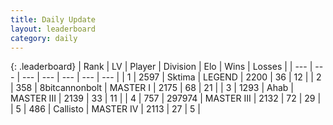 ```yaml
---
title: Daily Update
layout: leaderboard
category: daily
---
```


{: .leaderboard}
| Rank | LV | Player | Division | Elo | Wins | Losses |
| --- | --- | --- | --- | --- | --- | --- |
| <span data-change="0">1</span> | 2597 | <span title="ID: 353063">Sktima</span> | LEGEND | <span data-change="0">2200</span> | <span data-change="0">36</span> | <span data-change="0">12</span> |
| <span data-change="1">2</span> | 358 | <span title="ID: 28271">8bitcannonbolt</span> | MASTER I | <span data-change="25">2175</span> | <span data-change="14">68</span> | <span data-change="7">21</span> |
| <span data-change="-1">3</span> | 1293 | <span title="ID: 402846">Ahab</span> | MASTER III | <span data-change="-11">2139</span> | <span data-change="7">33</span> | <span data-change="5">11</span> |
| <span data-change="4">4</span> | 757 | <span title="ID: 544038">297974</span> | MASTER III | <span data-change="47">2132</span> | <span data-change="17">72</span> | <span data-change="9">29</span> |
| <span data-change="-1">5</span> | 486 | <span title="ID: 619928">Callisto</span> | MASTER IV | <span data-change="0">2113</span> | <span data-change="0">27</span> | <span data-change="0">5</span> |